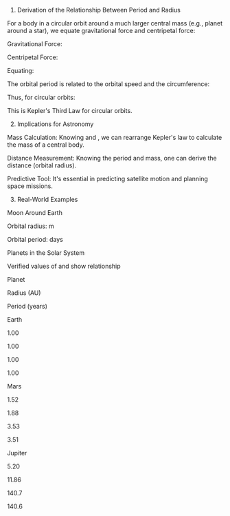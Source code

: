 1. Derivation of the Relationship Between Period and Radius

For a body in a circular orbit around a much larger central mass (e.g., planet around a star), we equate gravitational force and centripetal force:

Gravitational Force:



Centripetal Force:



Equating:


The orbital period  is related to the orbital speed  and the circumference:


Thus, for circular orbits:


This is Kepler's Third Law for circular orbits.

2. Implications for Astronomy

Mass Calculation: Knowing  and , we can rearrange Kepler's law to calculate the mass  of a central body.


Distance Measurement: Knowing the period and mass, one can derive the distance (orbital radius).

Predictive Tool: It's essential in predicting satellite motion and planning space missions.

3. Real-World Examples

Moon Around Earth

Orbital radius:  m

Orbital period:  days

Planets in the Solar System

Verified values of  and  show  relationship

Planet

Radius (AU)

Period (years)





Earth

1.00

1.00

1.00

1.00

Mars

1.52

1.88

3.53

3.51

Jupiter

5.20

11.86

140.7

140.6